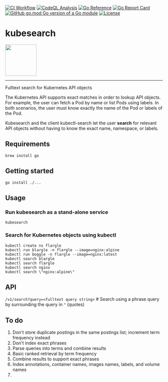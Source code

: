 [![CI Workflow](https://github.com/kubideh/kubesearch/actions/workflows/main.yml/badge.svg)](https://github.com/kubideh/kubesearch/actions/workflows/main.yml)
[![CodeQL Analysis](https://github.com/kubideh/kubesearch/actions/workflows/codeql-analysis.yml/badge.svg)](https://github.com/kubideh/kubesearch/actions/workflows/codeql-analysis.yml)
[![Go Reference](https://pkg.go.dev/badge/github.com/kubideh/kubesearch.svg)](https://pkg.go.dev/github.com/kubideh/kubesearch)
[![Go Report Card](https://goreportcard.com/badge/github.com/kubideh/kubesearch)](https://goreportcard.com/report/github.com/kubideh/kubesearch)
[![GitHub go.mod Go version of a Go module](https://img.shields.io/github/go-mod/go-version/gomods/athens.svg)](https://github.com/gomods/athens)
[![License](https://img.shields.io/badge/License-Apache_2.0-blue.svg)](https://opensource.org/licenses/Apache-2.0)

# kubesearch

<img src="https://github.com/kubernetes/community/blob/master/icons/png/control_plane_components/labeled/api-256.png?raw=true" width="100">

----

Fulltext search for Kubernetes API objects

The Kubernetes API supports exact matches in order to lookup API
objects. For example, the user can fetch a Pod by name or list Pods
using labels. In both scenarios, the user must know exactly the name
of the Pod or labels of the Pod.

Kubesearch and the client kubectl-search let the user **search**
for relevant API objects without having to know the exact name,
namespace, or labels.

## Requirements

```console
brew install go
```

## Getting started

```console
go install ./...
```

## Usage

### Run kubesearch as a stand-alone service

```console
kubesearch
```

### Search for Kubernetes objects using kubectl

```console
kubectl create ns flargle
kubectl run blargle -n flargle --image=nginx:alpine
kubectl run boggle -n flargle --image=nginx:latest
kubectl search blargle
kubectl search flargle
kubectl search nginx
kubectl search \"nginx:alpine\"
```

## API

`/v1/search?query=<fulltext query string>` # Search using a phrase query by surrounding the query in `"` (quotes)

## To do

1. Don't store duplicate postings in the same postings list; increment term frequency instead
2. Don't index exact phrases
3. Parse queries into terms and combine results
4. Basic ranked retrieval by term frequency
5. Combine results to support exact phrases
6. Index annotations, container names, images names, labels, and volume names
7. 
